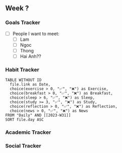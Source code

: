 Week ?
---
### Goals Tracker
- [ ] People I want to meet:
	- [ ] Lam
	- [ ] Ngoc
	- [ ] Thong
	- [ ] Hai Anh??

### Habit Tracker

```dataview
TABLE WITHOUT ID
  file.link as Date,
  choice(exercise > 0, "✅", "❌") as Exercise,
  choice(breakfast > 0, "✅", "❌") as Breakfast,
  choice(sleep > 6, "✅", "❌") as Sleep,
  choice(study >= 3, "✅", "❌") as Study,
  choice(reflection > 0, "✅", "❌") as Reflection,
  choice(news > 0, "✅", "❌") as News
FROM "Daily" AND [[2023-W31]]
SORT file.day ASC
```

### Academic Tracker


### Social Tracker

